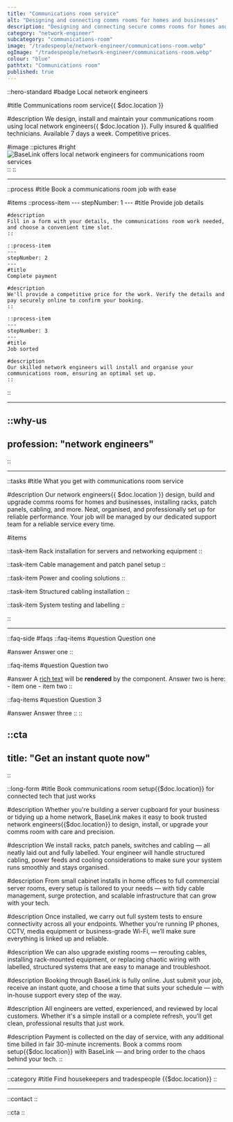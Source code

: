 ```yaml
---
title: "Communications room service"
alt: "Designing and connecting comms rooms for homes and businesses"
description: "Designing and connecting secure comms rooms for homes and businesses"
category: "network-engineer"
subcategory: "communications-room"
image: "/tradespeople/network-engineer/communications-room.webp"
ogImage: "/tradespeople/network-engineer/communications-room.webp"
colour: "blue"
pathtxt: "Communications room"
published: true
---
```


::hero-standard
#badge
Local network engineers

#title
Communications room service{{ $doc.location }}

#description
We design, install and maintain your communications room using local network engineers{{ $doc.location }}. Fully insured & qualified technicians. Available 7 days a week. Competitive prices.

#image
    ::pictures
    #right
    ![BaseLink offers local network engineers for communications room services](/tradespeople/network-engineer/communications-room.webp)
    ::
::

---

::process
#title
Book a communications room job with ease

#items
    ::process-item
    ---
    stepNumber: 1
    ---
    #title
    Provide job details

    #description
    Fill in a form with your details, the communications room work needed, and choose a convenient time slot.
    ::
    
    ::process-item
    ---
    stepNumber: 2
    ---
    #title
    Complete payment

    #description
    We'll provide a competitive price for the work. Verify the details and pay securely online to confirm your booking.
    ::

    ::process-item
    ---
    stepNumber: 3
    ---
    #title
    Job sorted

    #description
    Our skilled network engineers will install and organise your communications room, ensuring an optimal set up.
    ::
::

---

::why-us
---
profession: "network engineers"
---
::

---

::tasks
#title
What you get with communications room service

#description
Our network engineers{{ $doc.location }} design, build and upgrade comms rooms for homes and businesses, installing racks, patch panels, cabling, and more. Neat, organised, and professionally set up for reliable performance. Your job will be managed by our dedicated support team for a reliable service every time.

#items

  ::task-item
  Rack installation for servers and networking equipment
  ::

  ::task-item
  Cable management and patch panel setup
  ::

  ::task-item
  Power and cooling solutions
  ::

  ::task-item
  Structured cabling installation
  ::

  ::task-item
  System testing and labelling
  ::

::

---

::faq-side
#faqs
  ::faq-items
  #question
  Question one

  #answer
  Answer one
  ::

  ::faq-items
  #question
  Question two

  #answer
  A [rich text](/services/commercial-cleaning) will be **rendered** by the component.
  Answer two is here:
    - item one
    - item two
  ::

  ::faq-items
  #question
  Question 3

  #answer
  Answer three
  ::
::

::cta
---
title: "Get an instant quote now"
---
::

::long-form
#title
Book communications room setup{{$doc.location}} for connected tech that just works

#description
Whether you're building a server cupboard for your business or tidying up a home network, BaseLink makes it easy to book trusted network engineers{{$doc.location}} to design, install, or upgrade your comms room with care and precision.

#description
We install racks, patch panels, switches and cabling — all neatly laid out and fully labelled. Your engineer will handle structured cabling, power feeds and cooling considerations to make sure your system runs smoothly and stays organised.

#description
From small cabinet installs in home offices to full commercial server rooms, every setup is tailored to your needs — with tidy cable management, surge protection, and scalable infrastructure that can grow with your tech.

#description
Once installed, we carry out full system tests to ensure connectivity across all your endpoints. Whether you're running IP phones, CCTV, media equipment or business-grade Wi-Fi, we’ll make sure everything is linked up and reliable.

#description
We can also upgrade existing rooms — rerouting cables, installing rack-mounted equipment, or replacing chaotic wiring with labelled, structured systems that are easy to manage and troubleshoot.

#description
Booking through BaseLink is fully online. Just submit your job, receive an instant quote, and choose a time that suits your schedule — with in-house support every step of the way.

#description
All engineers are vetted, experienced, and reviewed by local customers. Whether it's a simple install or a complete refresh, you’ll get clean, professional results that just work.

#description
Payment is collected on the day of service, with any additional time billed in fair 30-minute increments. Book a comms room setup{{$doc.location}} with BaseLink — and bring order to the chaos behind your tech.
::

---

::category
#title
Find housekeepers and tradespeople {{$doc.location}}
::

---

::contact
::

::cta
::